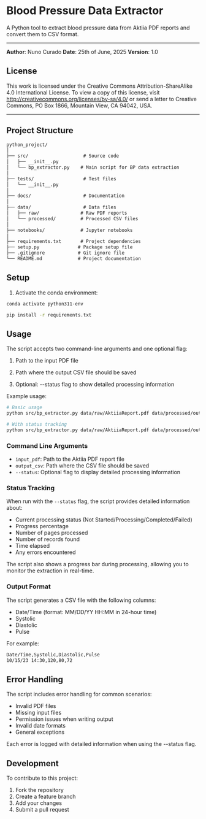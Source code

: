 # Blood Pressure Data Extractor

A Python tool to extract blood pressure data from Aktiia PDF reports and convert them to CSV format.

---

**Author**: Nuno Curado
**Date**: 25th of June, 2025
**Version**: 1.0

## License

This work is licensed under the Creative Commons Attribution-ShareAlike 4.0 International License. To view a copy of this license, visit http://creativecommons.org/licenses/by-sa/4.0/ or send a letter to Creative Commons, PO Box 1866, Mountain View, CA 94042, USA.

---

## Project Structure

```markdown
python_project/
│
├── src/                    # Source code
│   ├── __init__.py
│   └── bp_extractor.py    # Main script for BP data extraction
│
├── tests/                  # Test files
│   └── __init__.py
│
├── docs/                   # Documentation
│
├── data/                   # Data files
│   ├── raw/               # Raw PDF reports
│   └── processed/         # Processed CSV files
│
├── notebooks/             # Jupyter notebooks
│
├── requirements.txt       # Project dependencies
├── setup.py              # Package setup file
├── .gitignore            # Git ignore file
└── README.md             # Project documentation
```

## Setup

1. Activate the conda environment:

```bash
conda activate python311-env
```

```bash
pip install -r requirements.txt
```

## Usage

The script accepts two command-line arguments and one optional flag:

1. Path to the input PDF file

2. Path where the output CSV file should be saved

3. Optional: --status flag to show detailed processing information

Example usage:

```bash
# Basic usage
python src/bp_extractor.py data/raw/AktiiaReport.pdf data/processed/output.csv

# With status tracking
python src/bp_extractor.py data/raw/AktiiaReport.pdf data/processed/output.csv --status
```

### Command Line Arguments

- `input_pdf`: Path to the Aktiia PDF report file
- `output_csv`: Path where the CSV file should be saved
- `--status`: Optional flag to display detailed processing information

### Status Tracking

When run with the `--status` flag, the script provides detailed information about:

- Current processing status (Not Started/Processing/Completed/Failed)
- Progress percentage
- Number of pages processed
- Number of records found
- Time elapsed
- Any errors encountered

The script also shows a progress bar during processing, allowing you to monitor the extraction in real-time.

### Output Format

The script generates a CSV file with the following columns:

- Date/Time (format: MM/DD/YY HH:MM in 24-hour time)
- Systolic
- Diastolic
- Pulse

For example:

``` markdown
Date/Time,Systolic,Diastolic,Pulse
10/15/23 14:30,120,80,72
```

## Error Handling

The script includes error handling for common scenarios:

- Invalid PDF files
- Missing input files
- Permission issues when writing output
- Invalid date formats
- General exceptions

Each error is logged with detailed information when using the --status flag.

## Development

To contribute to this project:

1. Fork the repository
2. Create a feature branch
3. Add your changes
4. Submit a pull request

